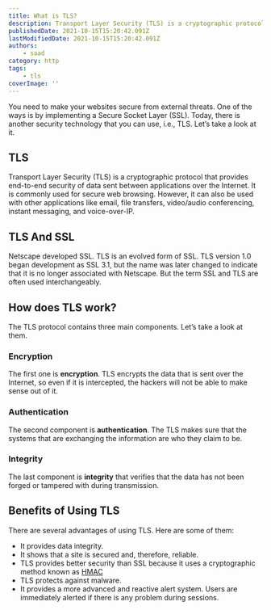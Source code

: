 ```yaml
---
title: What is TLS?
description: Transport Layer Security (TLS) is a cryptographic protocol that provides end-to-end security of data sent between applications over the Internet.
publishedDate: 2021-10-15T15:20:42.091Z
lastModifiedDate: 2021-10-15T15:20:42.091Z
authors:
    - saad
category: http
tags:
    - tls
coverImage: ''
---
```


<Lead>
	You need to make your websites secure from external threats. One of the ways
	is by implementing a Secure Socket Layer (SSL). Today, there is another
	security technology that you can use, i.e., TLS. Let’s take a look at it.
</Lead>

## TLS

Transport Layer Security (TLS) is a cryptographic protocol that provides end-to-end security of data sent between applications over the Internet. It is commonly used for secure web browsing. However, it can also be used with other applications like email, file transfers, video/audio conferencing, instant messaging, and voice-over-IP.

## TLS And SSL

Netscape developed SSL. TLS is an evolved form of SSL. TLS version 1.0 began development as SSL 3.1, but the name was later changed to indicate that it is no longer associated with Netscape. But the term SSL and TLS are often used interchangeably.

## How does TLS work?

The TLS protocol contains three main components. Let’s take a look at them.

### Encryption

The first one is **encryption**. TLS encrypts the data that is sent over the Internet, so even if it is intercepted, the hackers will not be able to make sense out of it.

### Authentication

The second component is **authentication**. The TLS makes sure that the systems that are exchanging the information are who they claim to be.

### Integrity

The last component is **integrity** that verifies that the data has not been forged or tampered with during transmission.

## Benefits of Using TLS

There are several advantages of using TLS. Here are some of them:

-   It provides data integrity.
-   It shows that a site is secured and, therefore, reliable.
-   TLS provides better security than SSL because it uses a cryptographic method known as [HMAC](https://www.okta.com/identity-101/hmac/)
-   TLS protects against malware.
-   It provides a more advanced and reactive alert system. Users are immediately alerted if there is any problem during sessions.
